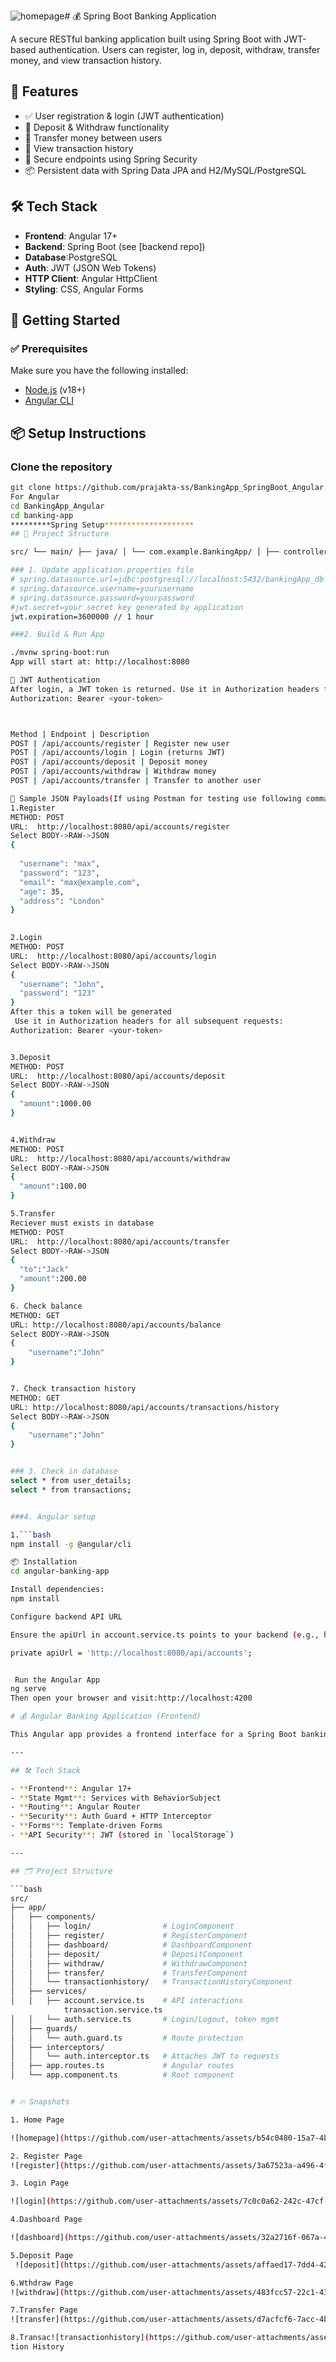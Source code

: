 ![homepage](https://github.com/user-attachments/assets/4fd27a14-f51e-484c-979f-049c741cb169)# 💰 Spring Boot Banking Application

A secure RESTful banking application built using Spring Boot with JWT-based authentication. Users can register, log in, deposit, withdraw, transfer money, and view transaction history.

## 🚀 Features

- ✅ User registration & login (JWT authentication)
- 💸 Deposit & Withdraw functionality
- 🔄 Transfer money between users
- 📜 View transaction history
- 🔐 Secure endpoints using Spring Security
- 📦 Persistent data with Spring Data JPA and H2/MySQL/PostgreSQL

## 🛠️ Tech Stack

- **Frontend**: Angular 17+
- **Backend**: Spring Boot (see [backend repo])
- **Database**:PostgreSQL
- **Auth**: JWT (JSON Web Tokens)
- **HTTP Client**: Angular HttpClient
- **Styling**: CSS, Angular Forms

## 🚀 Getting Started

### ✅ Prerequisites

Make sure you have the following installed:

- [Node.js](https://nodejs.org/en/) (v18+)
- [Angular CLI](https://angular.io/cli)





## 📦 Setup Instructions

###  Clone the repository

```bash
git clone https://github.com/prajakta-ss/BankingApp_SpringBoot_Angular.git
For Angular
cd BankingApp_Angular
cd banking-app
*********Spring Setup********************
## 📁 Project Structure

src/ └── main/ ├── java/ │ └── com.example.BankingApp/ │ ├── controller/ #BankController │ ├── model/ # Entities: Account, Transaction │ ├── repository/ # Account,Transaction repositories │ ├── service/ Account,CustomUserDetailsService,Transaction │ └── security/ # JWTauth,Cors,Swagger,Security config └── resources/ ├── application.properties 

### 1. Update application.properties file
# spring.datasource.url=jdbc:postgresql://localhost:5432/bankingApp_db
# spring.datasource.username=yourusername
# spring.datasource.password=yourpassword
#jwt.secret=your secret key generated by application
jwt.expiration=3600000 // 1 hour

###2. Build & Run App

./mvnw spring-boot:run
App will start at: http://localhost:8080

🔐 JWT Authentication
After login, a JWT token is returned. Use it in Authorization headers for all subsequent requests:
Authorization: Bearer <your-token>



Method | Endpoint | Description
POST | /api/accounts/register | Register new user
POST | /api/accounts/login | Login (returns JWT)
POST | /api/accounts/deposit | Deposit money
POST | /api/accounts/withdraw | Withdraw money
POST | /api/accounts/transfer | Transfer to another user

🧪 Sample JSON Payloads(If using Postman for testing use following commands)
1.Register
METHOD: POST
URL:  http://localhost:8080/api/accounts/register
Select BODY->RAW->JSON
{
  
  "username": "max",
  "password": "123",
  "email": "max@example.com",
  "age": 35,
  "address": "London"
}
  

2.Login
METHOD: POST
URL:  http://localhost:8080/api/accounts/login
Select BODY->RAW->JSON
{
  "username": "John",
  "password": "123"
}
After this a token will be generated
 Use it in Authorization headers for all subsequent requests:
Authorization: Bearer <your-token>


3.Deposit
METHOD: POST
URL:  http://localhost:8080/api/accounts/deposit
Select BODY->RAW->JSON
{
  "amount":1000.00
}


4.Withdraw
METHOD: POST
URL:  http://localhost:8080/api/accounts/withdraw
Select BODY->RAW->JSON
{
  "amount":100.00
}

5.Transfer
Reciever must exists in database
METHOD: POST
URL:  http://localhost:8080/api/accounts/transfer
Select BODY->RAW->JSON
{
  "to":"Jack"
  "amount":200.00
}

6. Check balance
METHOD: GET
URL: http://localhost:8080/api/accounts/balance
Select BODY->RAW->JSON
{
    "username":"John"
}


7. Check transaction history
METHOD: GET
URL: http://localhost:8080/api/accounts/transactions/history
Select BODY->RAW->JSON
{
    "username":"John"
}


### 3. Check in database
select * from user_details;
select * from transactions;


###4. Angular setup

1.```bash
npm install -g @angular/cli

📦 Installation
cd angular-banking-app

Install dependencies:
npm install

Configure backend API URL

Ensure the apiUrl in account.service.ts points to your backend (e.g., http://localhost:8080/api/accounts):

private apiUrl = 'http://localhost:8080/api/accounts';


 Run the Angular App
ng serve
Then open your browser and visit:http://localhost:4200

# 💰 Angular Banking Application (Frontend)

This Angular app provides a frontend interface for a Spring Boot banking backend. It allows users to register, login, deposit, withdraw, transfer money, view transaction history, and securely logout — all protected by JWT-based authentication.

---

## 🛠️ Tech Stack

- **Frontend**: Angular 17+
- **State Mgmt**: Services with BehaviorSubject
- **Routing**: Angular Router
- **Security**: Auth Guard + HTTP Interceptor
- **Forms**: Template-driven Forms
- **API Security**: JWT (stored in `localStorage`)

---

## 🗂️ Project Structure

```bash
src/
├── app/
│   ├── components/
│   │   ├── login/                # LoginComponent
│   │   ├── register/             # RegisterComponent
│   │   ├── dashboard/            # DashboardComponent
│   │   ├── deposit/              # DepositComponent
│   │   ├── withdraw/             # WithdrawComponent
│   │   ├── transfer/             # TransferComponent
│   │   └── transactionhistory/   # TransactionHistoryComponent
│   ├── services/
│   │   ├── account.service.ts    # API interactions
            transaction.service.ts
│   │   └── auth.service.ts       # Login/Logout, token mgmt
│   ├── guards/
│   │   └── auth.guard.ts         # Route protection
│   ├── interceptors/
│   │   └── auth.interceptor.ts   # Attaches JWT to requests
│   ├── app.routes.ts             # Angular routes
│   └── app.component.ts          # Root component


# 🔥 Snapshots

1. Home Page

![homepage](https://github.com/user-attachments/assets/b54c0480-15a7-4bc0-bd72-afad0a53533b)

2. Register Page
![register](https://github.com/user-attachments/assets/3a67523a-a496-4f15-a303-1fa46dbeaabf)

3. Login Page

![login](https://github.com/user-attachments/assets/7c0c0a62-242c-47cf-81f1-cca28256dc58)

4.Dashboard Page

![dashboard](https://github.com/user-attachments/assets/32a2716f-067a-4d88-8661-44809d2bd109)

5.Deposit Page
 ![deposit](https://github.com/user-attachments/assets/affaed17-7dd4-420c-a6fa-fadd7f127d72)

6.Wthdraw Page
![withdraw](https://github.com/user-attachments/assets/483fcc57-22c1-439f-9673-276716128e94)

7.Transfer Page
![transfer](https://github.com/user-attachments/assets/d7acfcf6-7acc-4b52-aa73-b22ff1fdcc5d)

8.Transac![transactionhistory](https://github.com/user-attachments/assets/f22332ae-2fa7-4c5d-b14e-198d15f243f7)
tion History
